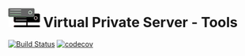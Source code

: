 # ![Logo](/images/logo.png) Virtual Private Server - Tools

[![Build Status](https://travis-ci.org/germfue/vps-tools.svg?branch=master)](https://travis-ci.org/germfue/vps-tools)
[![codecov](https://codecov.io/gh/germfue/vps-tools/branch/master/graph/badge.svg)](https://codecov.io/gh/germfue/vps-tools)
